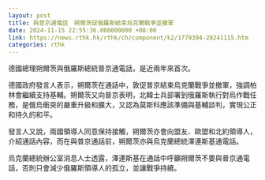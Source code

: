 ```yaml
---
layout: post
title: 與普京通電話　朔爾茨促俄羅斯結束烏克蘭戰爭並撤軍
date: 2024-11-15 22:55:36.000000000 +08:00
link: https://news.rthk.hk/rthk/ch/component/k2/1779394-20241115.htm
categories: rthk
---
```


德國總理朔爾茨與俄羅斯總統普京通電話，是近兩年來首次。

德國政府發言人表示，朔爾茨在通話中，敦促普京結束烏克蘭戰爭並撤軍，強調柏林會繼續支持基輔。朔爾茨又向普京表明，北韓士兵部署到俄羅斯執行對烏作戰任務，是俄烏衝突的嚴重升級和擴大，又認為莫斯科應該準備與基輔談判，實現公正和持久的和平。

發言人又說，兩國領導人同意保持接觸，朔爾茨亦會向盟友、歐盟和北約領導人，介紹通話內容，而在與普京通話前，朔爾茨亦與烏克蘭總統澤連斯基通電話。

烏克蘭總統辦公室消息人士透露，澤連斯基在通話中呼籲朔爾茨不要與普京通電話，否則只會減少俄羅斯領導人的孤立，並讓戰爭持續。
